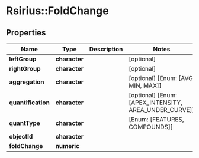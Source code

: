 # Rsirius::FoldChange


## Properties
Name | Type | Description | Notes
------------ | ------------- | ------------- | -------------
**leftGroup** | **character** |  | [optional] 
**rightGroup** | **character** |  | [optional] 
**aggregation** | **character** |  | [optional] [Enum: [AVG, MIN, MAX]] 
**quantification** | **character** |  | [optional] [Enum: [APEX_INTENSITY, AREA_UNDER_CURVE]] 
**quantType** | **character** |  | [Enum: [FEATURES, COMPOUNDS]] 
**objectId** | **character** |  | 
**foldChange** | **numeric** |  | 


